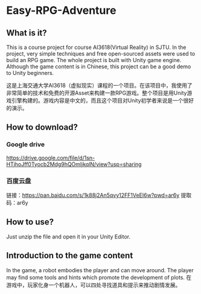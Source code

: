 # Easy-RPG-Adventure
## What is it?
This is a course project for course AI3618(Virtual Reality) in SJTU. In the project, very simple techniques and free open-sourced assets were used to build an RPG game. The whole project is built with Unity game engine. Although the game content is in Chinese, this project can be a good demo to Unity beginners.

这是上海交通大学AI3618（虚拟现实）课程的一个项目。在该项目中，我使用了非常简单的技术和免费的开源Asset来构建一款RPG游戏。整个项目是用Unity游戏引擎构建的。游戏内容是中文的，而且这个项目对Unity初学者来说是一个很好的演示。

## How to download?
### Google drive
https://drive.google.com/file/d/1sn-HTjhoJff0Tyocb2Mdg9hQOmIjkqlN/view?usp=sharing

### 百度云盘
链接：https://pan.baidu.com/s/1k88j2An5qvy12FF1VeEI6w?pwd=ar6y 
提取码：ar6y 

## How to use?
Just unzip the file and open it in your Unity Editor.

## Introduction to the game content
In the game, a robot embodies the player and can move around. The player may find some tools and hints which promote the development of plots.
在游戏中，玩家化身一个机器人，可以四处寻找道具和提示来推动剧情发展。
